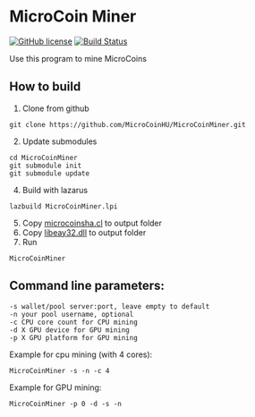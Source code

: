 # MicroCoin Miner

[![GitHub license](https://img.shields.io/github/license/MicroCoinHU/microcoind.svg)](https://github.com/MicroCoinHU/microcoind/blob/master/LICENSE) [![Build Status](https://travis-ci.org/MicroCoinHU/MicroCoinMiner.svg?branch=master)](https://travis-ci.org/MicroCoinHU/MicroCoinMiner)

Use this program to mine MicroCoins

## How to build

1. Clone from github
```
git clone https://github.com/MicroCoinHU/MicroCoinMiner.git
```
2. Update submodules
```
cd MicroCoinMiner
git submodule init
git submodule update
```
4. Build with lazarus
```
lazbuild MicroCoinMiner.lpi
```
5. Copy [microcoinsha.cl](src/microcoinsha.cl) to output folder
6. Copy [libeay32.dll](https://github.com/MicroCoinHU/MicroCoinMiner/releases/download/1.0.0/libeay32.dll) to output folder
7. Run
```
MicroCoinMiner
```

## Command line parameters:
```
-s wallet/pool server:port, leave empty to default
-n your pool username, optional
-c CPU core count for CPU mining
-d X GPU device for GPU mining
-p X GPU platform for GPU mining
```

Example for cpu mining (with 4 cores):
```
MicroCoinMiner -s -n -c 4
```

Example for GPU mining:
```
MicroCoinMiner -p 0 -d -s -n
```
